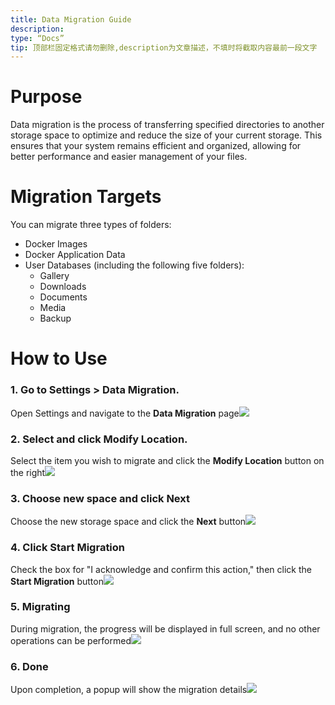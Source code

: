 ```yaml
---
title: Data Migration Guide
description:
type: “Docs”
tip: 顶部栏固定格式请勿删除,description为文章描述，不填时将截取内容最前一段文字
---
```

# Purpose
Data migration is the process of transferring specified directories to another storage space to optimize and reduce the size of your current storage. This ensures that your system remains efficient and organized, allowing for better performance and easier management of your files.

# Migration Targets
You can migrate three types of folders:
* Docker Images
* Docker Application Data
* User Databases (including the following five folders):
  * Gallery
  * Downloads
  * Documents
  * Media
  * Backup
# How to Use
### 1. Go to Settings > Data Migration.
Open Settings and navigate to the **Data Migration** page![](https://manage.icewhale.io/api/static/docs/1727178430378_image.png)

### 2. Select and click Modify Location.
Select the item you wish to migrate and click the **Modify Location** button on the right![](https://manage.icewhale.io/api/static/docs/1727178444256_image.png)

### 3. Choose new space and click Next
Choose the new storage space and click the **Next** button![](https://manage.icewhale.io/api/static/docs/1727178450237_image.png)

### 4. Click Start Migration
Check the box for "I acknowledge and confirm this action," then click the **Start Migration** button![](https://manage.icewhale.io/api/static/docs/1727178455511_image.png)

### 5. Migrating
During migration, the progress will be displayed in full screen, and no other operations can be performed![](https://manage.icewhale.io/api/static/docs/1727178460307_image.png)

### 6. Done
Upon completion, a popup will show the migration details![](https://manage.icewhale.io/api/static/docs/1727178465734_image.png)
